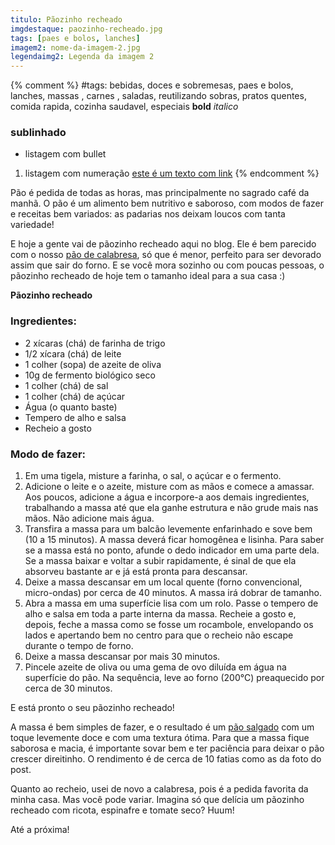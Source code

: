 ```yaml
---
titulo: Pãozinho recheado
imgdestaque: paozinho-recheado.jpg
tags: [paes e bolos, lanches]
imagem2: nome-da-imagem-2.jpg
legendaimg2: Legenda da imagem 2
---
```

{% comment %}
#tags: bebidas, doces e sobremesas, paes e bolos, lanches, massas , carnes , saladas, reutilizando sobras, pratos quentes, comida rapida, cozinha saudavel, especiais
**bold**
*italico*
### sublinhado
* listagem com bullet
1. listagem com numeração
[este é um texto com link](https://www.enderecodolink.com)
{% endcomment %}

Pão é pedida de todas as horas, mas principalmente no sagrado café da manhã. O pão é um alimento bem nutritivo e saboroso, com modos de fazer e receitas bem variados: as padarias nos deixam loucos com tanta variedade!

E hoje a gente vai de pãozinho recheado aqui no blog. Ele é bem parecido com o nosso [pão de calabresa](http://paneladepau.github.io/paneladepau-jekyll-blog/pao-de-calabresa), só que é menor, perfeito para ser devorado assim que sair do forno. E se você mora sozinho ou com poucas pessoas, o pãozinho recheado de hoje tem o tamanho ideal para a sua casa :)

**Pãozinho recheado**

### Ingredientes: 

* 2 xícaras (chá) de farinha de trigo
* 1/2 xícara (chá) de leite
* 1 colher (sopa) de azeite de oliva
* 10g de fermento biológico seco
* 1 colher (chá) de sal
* 1 colher (chá) de açúcar
* Água (o quanto baste)
* Tempero de alho e salsa
* Recheio a gosto

### Modo de fazer:

1. Em uma tigela, misture a farinha, o sal, o açúcar e o fermento.
2. Adicione o leite e o azeite, misture com as mãos e comece a amassar. Aos poucos, adicione a água e incorpore-a aos demais ingredientes, trabalhando a massa até que ela ganhe estrutura e não grude mais nas mãos. Não adicione mais água. 
3. Transfira a massa para um balcão levemente enfarinhado e sove bem (10 a 15 minutos). A massa deverá ficar homogênea e lisinha. Para saber se a massa está no ponto, afunde o dedo indicador em uma parte dela. Se a massa baixar e voltar a subir rapidamente, é sinal de que ela absorveu bastante ar e já está pronta para descansar. 
4. Deixe a massa descansar em um local quente (forno convencional, micro-ondas) por cerca de 40 minutos. A massa irá dobrar de tamanho. 
5. Abra a massa em uma superfície lisa com um rolo. Passe o tempero de alho e salsa em toda a parte interna da massa. Recheie a gosto e, depois, feche a massa como se fosse um rocambole, envelopando os lados e apertando bem no centro para que o recheio não escape durante o tempo de forno. 
6. Deixe a massa descansar por mais 30 minutos. 
7. Pincele azeite de oliva ou uma gema de ovo diluída em água na superfície do pão. Na sequência, leve ao forno (200°C) preaquecido por cerca de 30 minutos. 

E está pronto o seu pãozinho recheado! 

A massa é bem simples de fazer, e o resultado é um [pão salgado](http://paneladepau.github.io/paneladepau-jekyll-blog/pao-na-chapa-com-requeijao/) com um toque levemente doce e com uma textura ótima. Para que a massa fique saborosa e macia, é importante sovar bem e ter paciência para deixar o pão crescer direitinho. O rendimento é de cerca de 10 fatias como as da foto do post. 

Quanto ao recheio, usei de novo a calabresa, pois é a pedida favorita da minha casa. Mas você pode variar. Imagina só que delícia um pãozinho recheado com ricota, espinafre e tomate seco? Huum!

Até a próxima!